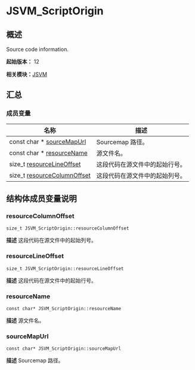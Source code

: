 # JSVM_ScriptOrigin


## 概述

Source code information.

**起始版本：** 12

**相关模块：**[JSVM](_j_s_v_m.md)


## 汇总


### 成员变量

| 名称 | 描述 | 
| -------- | -------- |
| const char \* [sourceMapUrl](#sourcemapurl) | Sourcemap 路径。  | 
| const char \* [resourceName](#resourcename) | 源文件名。  | 
| size_t [resourceLineOffset](#resourcelineoffset) | 这段代码在源文件中的起始行号。  | 
| size_t [resourceColumnOffset](#resourcecolumnoffset) | 这段代码在源文件中的起始列号。  | 


## 结构体成员变量说明


### resourceColumnOffset

```
size_t JSVM_ScriptOrigin::resourceColumnOffset
```
**描述**
这段代码在源文件中的起始列号。


### resourceLineOffset

```
size_t JSVM_ScriptOrigin::resourceLineOffset
```
**描述**
这段代码在源文件中的起始行号。


### resourceName

```
const char* JSVM_ScriptOrigin::resourceName
```
**描述**
源文件名。


### sourceMapUrl

```
const char* JSVM_ScriptOrigin::sourceMapUrl
```
**描述**
Sourcemap 路径。
